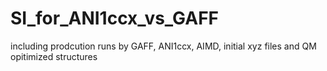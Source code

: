 # SI_for_ANI1ccx_vs_GAFF
including prodcution runs by GAFF, ANI1ccx, AIMD,  initial xyz files and QM opitimized structures
